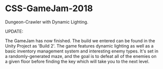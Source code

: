 # CSS-GameJam-2018
Dungeon-Crawler with Dynamic Lighting. 

UPDATE: 

The GameJam has now finished. The build we entered can be found in the Unity Project as 'Build 2'. 
The game features dynamic lighting as well as a basic inventory management system and interesting enemy types. It's set in a randomly-generated maze, and the goal is to defeat all of the enemies on a given floor before finding the key which will take you to the next level. 
